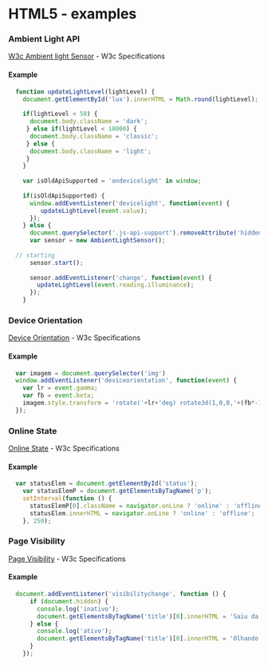 # HTML5 - examples

### Ambient Light API
[W3c Ambient light Sensor](https://w3c.github.io/ambient-light/) - W3c Specifications

#### Example
  ```javascript
    function updateLightLevel(lightLevel) {
      document.getElementById('lux').innerHTML = Math.round(lightLevel);
      
      if(lightLevel < 50) {
        document.body.className = 'dark';
       } else if(lightLevel < 10000) {
        document.body.className = 'classic';
       } else {
        document.body.className = 'light';
       }
      }
      
      var isOldApiSupported = 'ondevicelight' in window;
      
      if(isOldApiSupported) {
        window.addEventListener('devicelight', function(event) {
           updateLightLevel(event.value);
        });
      } else {
        document.querySelector('.js-api-support').removeAttribute('hidden');
        var sensor = new AmbientLightSensor();
        
	// starting
        sensor.start();
        
        sensor.addEventListener('change', function(event) {
          updateLightLevel(event.reading.illuminance);
        });
      }
  ````

### Device Orientation
[Device Orientation](https://www.w3.org/TR/orientation-event/) - W3c Specifications

#### Example
```javascript
  var imagem = document.querySelector('img')
  window.addEventListener('deviceorientation', function(event) {
    var lr = event.gamma;
    var fb = event.beta;
    imagem.style.transform = 'rotate('+lr+'deg) rotate3d(1,0,0,'+(fb*-1)+'deg)';
  });
 ````
 
 
### Online State
[Online State](https://html.spec.whatwg.org/multipage/offline.html#navigator.online) - W3c Specifications

#### Example
```javascript
  var statusElem = document.getElementById('status');
    var statusElemP = document.getElementsByTagName('p');
    setInterval(function () {
      statusElemP[0].className = navigator.onLine ? 'online' : 'offline';
      statusElem.innerHTML = navigator.onLine ? 'online' : 'offline';
    }, 250);
 ````
 
 ### Page Visibility
[Page Visibility](https://w3c.github.io/page-visibility/) - W3c Specifications

#### Example
```javascript
  document.addEventListener('visibilitychange', function () {
      if (document.hidden) {
        console.log('inativo');
        document.getElementsByTagName('title')[0].innerHTML = 'Saiu da página';
      } else {
        console.log('ativo');
        document.getElementsByTagName('title')[0].innerHTML = 'Olhando a página';
      }
    });
 ````
